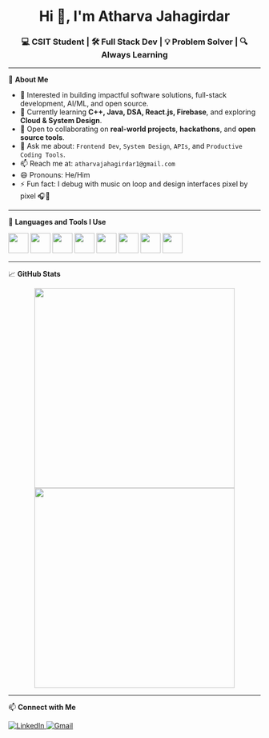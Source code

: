 <h1 align="center">Hi 👋, I'm Atharva Jahagirdar</h1>
<h3 align="center">💻 CSIT Student | 🛠️ Full Stack Dev | 💡 Problem Solver | 🔍 Always Learning</h3>

---

🌟 **About Me**
- 👀 Interested in building impactful software solutions, full-stack development, AI/ML, and open source.
- 🌱 Currently learning **C++, Java, DSA, React.js, Firebase**, and exploring **Cloud & System Design**.
- 👯 Open to collaborating on **real-world projects**, **hackathons**, and **open source tools**.
- 💬 Ask me about: `Frontend Dev`, `System Design`, `APIs`, and `Productive Coding Tools`.
- 📫 Reach me at: `atharvajahagirdar1@gmail.com`
- 😄 Pronouns: He/Him  
- ⚡ Fun fact: I debug with music on loop and design interfaces pixel by pixel 🎧🎨

---

🧰 **Languages and Tools I Use**

<p align="left">
  <img src="https://cdn.jsdelivr.net/gh/devicons/devicon/icons/cplusplus/cplusplus-original.svg" width="40"/>
  <img src="https://cdn.jsdelivr.net/gh/devicons/devicon/icons/java/java-original.svg" width="40"/>
  <img src="https://cdn.jsdelivr.net/gh/devicons/devicon/icons/javascript/javascript-original.svg" width="40"/>
  <img src="https://cdn.jsdelivr.net/gh/devicons/devicon/icons/react/react-original.svg" width="40"/>
  <img src="https://cdn.jsdelivr.net/gh/devicons/devicon/icons/firebase/firebase-plain.svg" width="40"/>
  <img src="https://cdn.jsdelivr.net/gh/devicons/devicon/icons/nodejs/nodejs-original.svg" width="40"/>
  <img src="https://cdn.jsdelivr.net/gh/devicons/devicon/icons/html5/html5-original.svg" width="40"/>
  <img src="https://cdn.jsdelivr.net/gh/devicons/devicon/icons/css3/css3-original.svg" width="40"/>
</p>

---

📈 **GitHub Stats**

<p align="center">
  <img src="https://github-readme-stats.vercel.app/api?username=atharvajahagirdar1&show_icons=true&theme=radical" width="400"/>
  <img src="https://github-readme-streak-stats.herokuapp.com?user=atharvajahagirdar1&theme=radical" width="400"/>
</p>

---

📫 **Connect with Me**

<p>
  <a href="https://www.linkedin.com/in/atharvajahagirdar1/" target="_blank">
    <img alt="LinkedIn" src="https://img.shields.io/badge/LinkedIn-blue?logo=linkedin&logoColor=white" />
  </a>
  <a href="mailto:atharvajahagirdar1@gmail.com">
    <img alt="Gmail" src="https://img.shields.io/badge/Gmail-red?logo=gmail&logoColor=white" />
  </a>
</p>

<!---
atharvajahagirdar1/atharvajahagirdar1 is a ✨ special ✨ repository because its `README.md` (this file) appears on your GitHub profile.
You can click the Preview link to take a look at your changes.
--->

